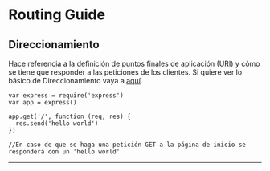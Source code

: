 # Routing Guide

## Direccionamiento

Hace referencia a la definición de puntos finales de aplicación (URI) y cómo se tiene que responder a las peticiones de los clientes. Si quiere ver lo básico de Direccionamiento vaya a [aquí](../BasicRouting/BasicRouting.md).  
~~~
var express = require('express')
var app = express()

app.get('/', function (req, res) {
  res.send('hello world')
})

//En caso de que se haga una petición GET a la página de inicio se responderá con un 'hello world'
~~~
---

